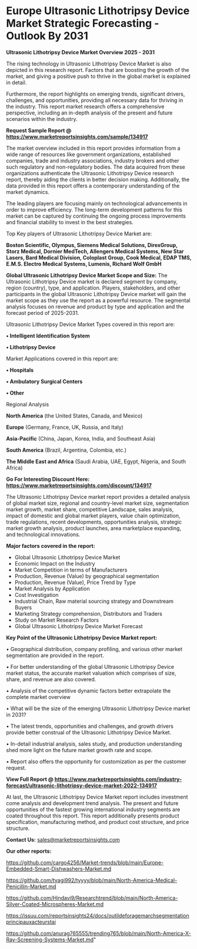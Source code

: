  # Europe Ultrasonic Lithotripsy Device Market Strategic Forecasting - Outlook By 2031

<Strong> Ultrasonic Lithotripsy Device Market Overview 2025 - 2031</strong>

The rising technology in Ultrasonic Lithotripsy Device Market is also depicted in this research report. Factors that are boosting the growth of the market, and giving a positive push to thrive in the global market is explained in detail.

Furthermore, the report highlights on emerging trends, significant drivers, challenges, and opportunities, providing all necessary data for thriving in the industry. This report market research offers a comprehensive perspective, including an in-depth analysis of the present and future scenarios within the industry.

<strong>Request Sample Report @ <a href=https://www.marketreportsinsights.com/sample/134917>https://www.marketreportsinsights.com/sample/134917</a></strong>

The market overview included in this report provides information from a wide range of resources like government organizations, established companies, trade and industry associations, industry brokers and other such regulatory and non-regulatory bodies. The data acquired from these organizations authenticate the Ultrasonic Lithotripsy Device research report, thereby aiding the clients in better decision making. Additionally, the data provided in this report offers a contemporary understanding of the market dynamics.

The leading players are focusing mainly on technological advancements in order to improve efficiency. The long-term development patterns for this market can be captured by continuing the ongoing process improvements and financial stability to invest in the best strategies.

Top Key players of Ultrasonic Lithotripsy Device Market are:

<strong>Boston Scientific, Olympus, Siemens Medical Solutions, DirexGroup, Storz Medical, Dornier MedTech, Allengers Medical Systems, New Star Lasers, Bard Medical Division, Coloplast Group, Cook Medical, EDAP TMS, E.M.S. Electro Medical Systems, Lumenis, Richard Wolf GmbH</strong>

<strong><b>Global Ultrasonic Lithotripsy Device Market Scope and Size:</b></strong>
The Ultrasonic Lithotripsy Device market is declared segment by company, region (country), type, and application. Players, stakeholders, and other participants in the global Ultrasonic Lithotripsy Device market will gain the market scope as they use the report as a powerful resource. The segmental analysis focuses on revenue and product by type and application and the forecast period of 2025-2031.

Ultrasonic Lithotripsy Device Market Types covered in this report are:

<strong>• Intelligent Identification System

• Lithotripsy Device</strong>

Market Applications covered in this report are:

<strong>• Hospitals

• Ambulatory Surgical Centers

• Other</strong> 

Regional Analysis

<strong>North America</strong> (the United States, Canada, and Mexico)

<strong>Europe</strong> (Germany, France, UK, Russia, and Italy)

<strong>Asia-Pacific</strong> (China, Japan, Korea, India, and Southeast Asia)

<strong>South America</strong> (Brazil, Argentina, Colombia, etc.)

<strong>The Middle East and Africa</strong> (Saudi Arabia, UAE, Egypt, Nigeria, and South Africa)

<strong>Go For Interesting Discount Here: <a href=https://www.marketreportsinsights.com/discount/134917>https://www.marketreportsinsights.com/discount/134917</a></strong>

The Ultrasonic Lithotripsy Device market report provides a detailed analysis of global market size, regional and country-level market size, segmentation market growth, market share, competitive Landscape, sales analysis, impact of domestic and global market players, value chain optimization, trade regulations, recent developments, opportunities analysis, strategic market growth analysis, product launches, area marketplace expanding, and technological innovations.

<strong><b>Major factors covered in the report:</b></strong>
<ul>
  <li>Global Ultrasonic Lithotripsy Device Market </li>
  <li>Economic Impact on the Industry</li>
  <li>Market Competition in terms of Manufacturers</li>
  <li>Production, Revenue (Value) by geographical segmentation</li>
  <li>Production, Revenue (Value), Price Trend by Type</li>
  <li>Market Analysis by Application</li>
  <li>Cost Investigation</li>
  <li>Industrial Chain, Raw material sourcing strategy and Downstream Buyers</li>
  <li>Marketing Strategy comprehension, Distributors and Traders</li>
  <li>Study on Market Research Factors</li>
  <li>Global Ultrasonic Lithotripsy Device Market Forecast</li>
</ul>

<strong><b>Key Point of the Ultrasonic Lithotripsy Device Market report:</b></strong>

• Geographical distribution, company profiling, and various other market segmentation are provided in the report.

• For better understanding of the global Ultrasonic Lithotripsy Device market status, the accurate market valuation which comprises of size, share, and revenue are also covered.

• Analysis of the competitive dynamic factors better extrapolate the complete market overview

• What will be the size of the emerging Ultrasonic Lithotripsy Device market in 2031?

• The latest trends, opportunities and challenges, and growth drivers provide better construal of the Ultrasonic Lithotripsy Device Market.

• In-detail industrial analysis, sales study, and production understanding shed more light on the future market growth rate and scope.

• Report also offers the opportunity for customization as per the customer request.

<strong><b>View Full Report @ <a href=https://www.marketreportsinsights.com/industry-forecast/ultrasonic-lithotripsy-device-market-2022-134917>https://www.marketreportsinsights.com/industry-forecast/ultrasonic-lithotripsy-device-market-2022-134917</a></b></strong>


At last, the Ultrasonic Lithotripsy Device Market report includes investment come analysis and development trend analysis. The present and future opportunities of the fastest growing international industry segments are coated throughout this report. This report additionally presents product specification, manufacturing method, and product cost structure, and price structure.

<strong>Contact Us:</strong>
sales@marketreportsinsights.com

<strong>Our other reports:</strong>

<a href=https://github.com/cargo4256/Market-trends/blob/main/Europe-Embedded-Smart-Dishwashers-Market.md>https://github.com/cargo4256/Market-trends/blob/main/Europe-Embedded-Smart-Dishwashers-Market.md</a>

<a href=https://github.com/tyagi992/tyyyy/blob/main/North-America-Medical-Penicillin-Market.md>https://github.com/tyagi992/tyyyy/blob/main/North-America-Medical-Penicillin-Market.md</a>

<a href=https://github.com/Hindavi9/Researchtrend/blob/main/North-America-Silver-Coated-Microspheres-Market.md>https://github.com/Hindavi9/Researchtrend/blob/main/North-America-Silver-Coated-Microspheres-Market.md</a>

<a href=https://issuu.com/reportsinsights24/docs/outildeforagemarchsegmentationprincipauxacteurstai>https://issuu.com/reportsinsights24/docs/outildeforagemarchsegmentationprincipauxacteurstai</a>

<a href=https://github.com/anurag765555/trending765/blob/main/North-America-X-Ray-Screening-Systems-Market.md>https://github.com/anurag765555/trending765/blob/main/North-America-X-Ray-Screening-Systems-Market.md</a>"

